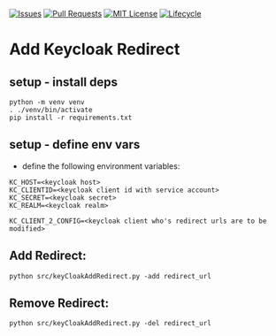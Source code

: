 
[![Issues](https://img.shields.io/github/issues/bcgov/kc-autoadd-redirecturl)](/../../issues)
[![Pull Requests](https://img.shields.io/github/issues-pr/bcgov/kc-autoadd-redirecturl)](/../../pulls)
[![MIT License](https://img.shields.io/github/license/bcgov/kc-autoadd-redirecturl.svg)](/LICENSE)
[![Lifecycle](https://img.shields.io/badge/Lifecycle-Experimental-339999)](https://github.com/bcgov/repomountie/blob/master/doc/lifecycle-badges.md)

# Add Keycloak Redirect

## setup - install deps

```
python -m venv venv
. ./venv/bin/activate
pip install -r requirements.txt
```

## setup - define env vars

* define the following environment variables:
```
KC_HOST=<keycloak host>
KC_CLIENTID=<keycloak client id with service account>
KC_SECRET=<keycloak secret>
KC_REALM=<keycloak realm>

KC_CLIENT_2_CONFIG=<keycloak client who's redirect urls are to be modified>
```

## Add Redirect:

`python src/keyCloakAddRedirect.py -add redirect_url`

## Remove Redirect:
`python src/keyCloakAddRedirect.py -del redirect_url`

